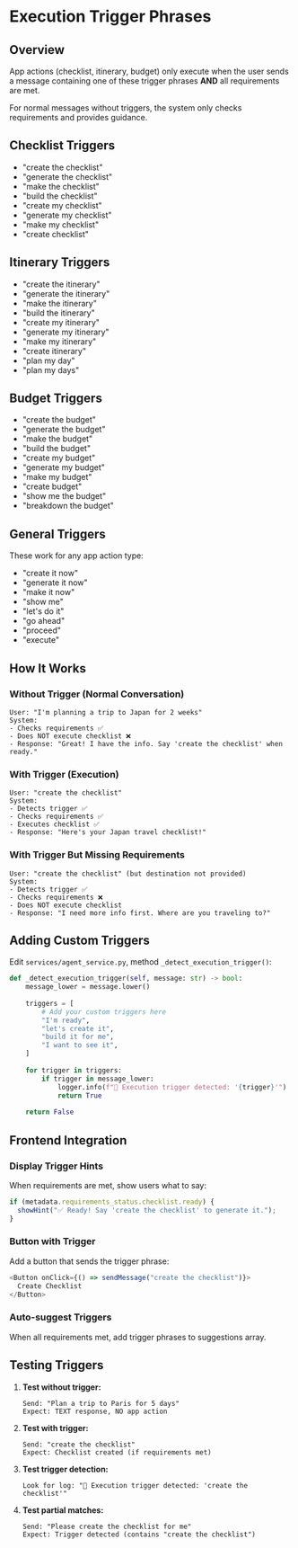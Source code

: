 # Execution Trigger Phrases

## Overview
App actions (checklist, itinerary, budget) only execute when the user sends a message containing one of these trigger phrases **AND** all requirements are met.

For normal messages without triggers, the system only checks requirements and provides guidance.

## Checklist Triggers
- "create the checklist"
- "generate the checklist"
- "make the checklist"
- "build the checklist"
- "create my checklist"
- "generate my checklist"
- "make my checklist"
- "create checklist"

## Itinerary Triggers
- "create the itinerary"
- "generate the itinerary"
- "make the itinerary"
- "build the itinerary"
- "create my itinerary"
- "generate my itinerary"
- "make my itinerary"
- "create itinerary"
- "plan my day"
- "plan my days"

## Budget Triggers
- "create the budget"
- "generate the budget"
- "make the budget"
- "build the budget"
- "create my budget"
- "generate my budget"
- "make my budget"
- "create budget"
- "show me the budget"
- "breakdown the budget"

## General Triggers
These work for any app action type:
- "create it now"
- "generate it now"
- "make it now"
- "show me"
- "let's do it"
- "go ahead"
- "proceed"
- "execute"

## How It Works

### Without Trigger (Normal Conversation)
```
User: "I'm planning a trip to Japan for 2 weeks"
System: 
- Checks requirements ✅
- Does NOT execute checklist ❌
- Response: "Great! I have the info. Say 'create the checklist' when ready."
```

### With Trigger (Execution)
```
User: "create the checklist"
System:
- Detects trigger ✅
- Checks requirements ✅
- Executes checklist ✅
- Response: "Here's your Japan travel checklist!"
```

### With Trigger But Missing Requirements
```
User: "create the checklist" (but destination not provided)
System:
- Detects trigger ✅
- Checks requirements ❌
- Does NOT execute checklist
- Response: "I need more info first. Where are you traveling to?"
```

## Adding Custom Triggers

Edit `services/agent_service.py`, method `_detect_execution_trigger()`:

```python
def _detect_execution_trigger(self, message: str) -> bool:
    message_lower = message.lower()
    
    triggers = [
        # Add your custom triggers here
        "I'm ready",
        "let's create it",
        "build it for me",
        "I want to see it",
    ]
    
    for trigger in triggers:
        if trigger in message_lower:
            logger.info(f"🎯 Execution trigger detected: '{trigger}'")
            return True
    
    return False
```

## Frontend Integration

### Display Trigger Hints
When requirements are met, show users what to say:

```javascript
if (metadata.requirements_status.checklist.ready) {
  showHint("✅ Ready! Say 'create the checklist' to generate it.");
}
```

### Button with Trigger
Add a button that sends the trigger phrase:

```javascript
<Button onClick={() => sendMessage("create the checklist")}>
  Create Checklist
</Button>
```

### Auto-suggest Triggers
When all requirements met, add trigger phrases to suggestions array.

## Testing Triggers

1. **Test without trigger:**
   ```
   Send: "Plan a trip to Paris for 5 days"
   Expect: TEXT response, NO app action
   ```

2. **Test with trigger:**
   ```
   Send: "create the checklist"
   Expect: Checklist created (if requirements met)
   ```

3. **Test trigger detection:**
   ```
   Look for log: "🎯 Execution trigger detected: 'create the checklist'"
   ```

4. **Test partial matches:**
   ```
   Send: "Please create the checklist for me"
   Expect: Trigger detected (contains "create the checklist")
   ```
